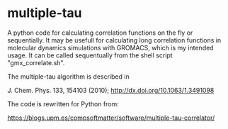 # multiple-tau
A python code for calculating correlation functions on the fly or sequentially. It may be usefull for calculating long correlation functions in molecular dynamics simulations with GROMACS, which is my intended usage. It can be called sequentually from the shell script "gmx_correlate.sh".


The multiple-tau algorithm is described in

  J. Chem. Phys. 133, 154103 (2010); http://dx.doi.org/10.1063/1.3491098


The code is rewritten for Python from:

  https://blogs.upm.es/compsoftmatter/software/multiple-tau-correlator/

